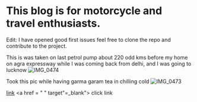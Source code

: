 # This blog is for motorcycle and travel enthusiasts. 
Edit: I have opened good first issues feel free to clone the repo and contribute to the project.


This is was taken on last petrol pump about 220 odd kms before my home on agra expressway while I was coming back from delhi,
and I was going to lucknow
![IMG_0474](https://user-images.githubusercontent.com/80459650/220903317-585d9c6f-9d0a-4819-bddd-f975ed404ae5.jpg)


 
Took this pic while having garma garam tea in chilling cold
![IMG_0473](https://user-images.githubusercontent.com/80459650/220899310-9778c5e7-07c9-4bd6-baee-6fddbbbdca69.jpg)


[link](https://singh-aditya1608.github.io/blog.html)
<a href = " " target"=_blank"> click link </a>
